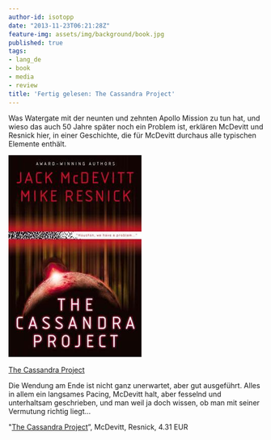 ```yaml
---
author-id: isotopp
date: "2013-11-23T06:21:28Z"
feature-img: assets/img/background/book.jpg
published: true
tags:
- lang_de
- book
- media
- review
title: 'Fertig gelesen: The Cassandra Project'
---
```

Was Watergate mit der neunten und zehnten Apollo Mission zu tun hat, und wieso das auch 50 Jahre später noch ein Problem ist, erklären McDevitt und Resnick hier, in einer Geschichte, die für McDevitt durchaus alle typischen Elemente enthält.

[![](/uploads/2013/11/cassandra-project.png)](http://www.amazon.de/gp/aw/d/B008EXK2OE)

[The Cassandra Project](http://www.amazon.de/gp/aw/d/B008EXK2OE)

Die Wendung am Ende ist nicht ganz unerwartet, aber gut ausgeführt. Alles in allem ein langsames Pacing, McDevitt halt, aber fesselnd und unterhaltsam geschrieben, und man weil ja doch wissen, ob man mit seiner Vermutung richtig liegt...

"[The Cassandra Project](http://www.amazon.de/gp/aw/d/B008EXK2OE)”, McDevitt, Resnick, 4.31 EUR

